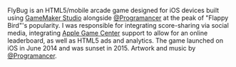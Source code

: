 FlyBug is an HTML5/mobile arcade game designed for iOS devices built using [GameMaker Studio](https://www.yoyogames.com/en/gamemaker) alongside [@Programancer](https://bsky.app/profile/programancer.com) at the peak of "Flappy Bird"'s popularity. I was responsible for integrating score-sharing via social media, integrating [Apple Game Center](https://developer.apple.com/game-center/) support to allow for an online leaderboard, as well as HTML5 ads and analytics. The game launched on iOS in June 2014 and was sunset in 2015. Artwork and music by [@Programancer](https://bsky.app/profile/programancer.com).
